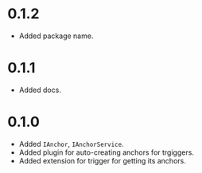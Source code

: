 # 0.1.2

- Added package name.

# 0.1.1

- Added docs.

# 0.1.0

- Added `IAnchor`, `IAnchorService`.
- Added plugin for auto-creating anchors for trgiggers.
- Added extension for trigger for getting its anchors.